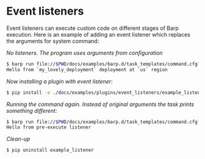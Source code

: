 # Event listeners

Event listeners can execute custom code on different stages of Barp execution.
Here is an example of adding an event listener which replaces the arguments for system command:

_No listeners. The program uses arguments from configuration_
```bash
$ barp run file://$PWD/docs/examples/barp.d/task_templates/command.cfg?command.print_profile_vars
Hello from `my_lovely_deployment` deployment at `us` region
```

_Now installing a plugin with event listener:_
```bash
$ pip install -e ./docs/examples/plugins/event_listeners/example_listener/
```

_Running the command again. Instead of original arguments the task prints something different:_

```bash
$ barp run file://$PWD/docs/examples/barp.d/task_templates/command.cfg?command.print_profile_vars
Hello from pre-execute listener
```

_Clean-up_

```bash
$ pip uninstall example_listener
```